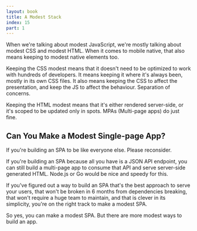 ```yaml
---
layout: book
title: A Modest Stack
index: 15
part: 1
---
```


When we're talking about modest JavaScript, we're mostly talking about modest CSS and modest HTML. When it comes to mobile native, that also means keeping to modest native elements too.

Keeping the CSS modest means that it doesn't need to be optimized to work with hundreds of developers. It means keeping it where it's always been, mostly in its own CSS files. It also means keeping the CSS to affect the presentation, and keep the JS to affect the behaviour. Separation of concerns.

Keeping the HTML modest means that it's either rendered server-side, or it's scoped to be updated only in spots. MPAs (Multi-page apps) do just fine.

## Can You Make a Modest Single-page App?

If you're building an SPA to be like everyone else. Please reconsider.

If you're building an SPA because all you have is a JSON API endpoint, you can still build a multi-page app to consume that API and serve server-side generated HTML. Node.js or Go would be nice and speedy for this.

If you've figured out a way to build an SPA that's the best approach to serve your users, that won't be broken in 6 months from dependencies breaking, that won't require a huge team to maintain, and that is clever in its simplicity, you're on the right track to make a modest SPA.

So yes, you can make a modest SPA. But there are more modest ways to build an app.
